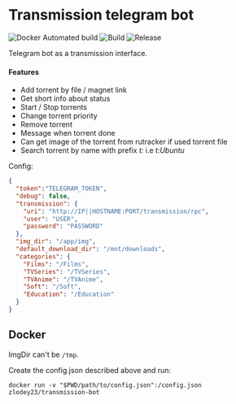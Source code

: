 # Transmission telegram bot

![Docker Automated build](https://img.shields.io/docker/automated/zlodey23/transmission-bot)
![Build](https://github.com/0x0BSoD/torrBotGo/workflows/Build/badge.svg)
![Release](https://github.com/0x0BSoD/torrBotGo/workflows/Release/badge.svg)

Telegram bot as a transmission interface.

#### Features
 * Add torrent by file / magnet link
 * Get short info about status
 * Start / Stop torrents
 * Change torrent priority
 * Remove torrent
 * Message when torrent done
 * Can get image of the torrent from rutracker if used torrent file
 * Search torrent by name with prefix *t:* i.e *t:Ubuntu* 
 
Config:
```json
{
  "token":"TELEGRAM_TOKEN",
  "debug": false,
  "transmission": {
    "uri": "http://IP||HOSTNAME:PORT/transmission/rpc",
    "user": "USER",
    "password": "PASSWORD"
  },
  "img_dir": "/app/img",
  "default_download_dir": "/mnt/downloads",
  "categories": {
    "Films": "/Films",
    "TVSeries": "/TVSeries",
    "TVAnime": "/TVAnime",
    "Soft": "/Soft",
    "Education": "/Education"
  }
}
```

## Docker

ImgDir can't be `/tmp`. 

Create the config.json described above and run:

```
docker run -v "$PWD/path/to/config.json":/config.json zlodey23/transmission-bot  
```